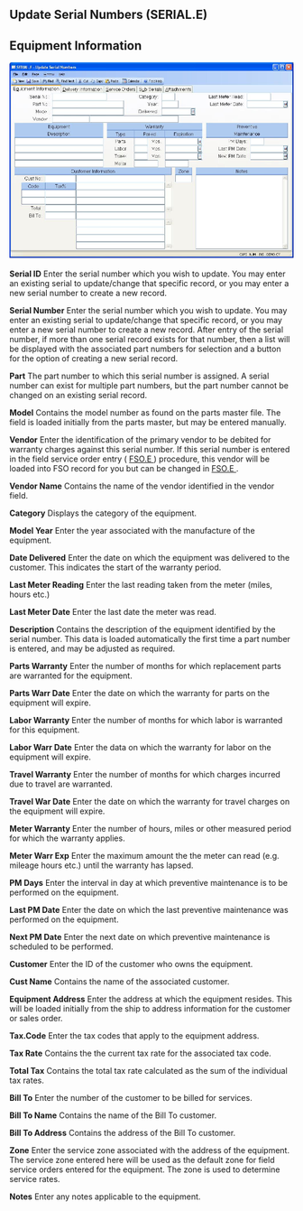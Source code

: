 ##  Update Serial Numbers (SERIAL.E)

<PageHeader />

##  Equipment Information

![](./SERIAL-E-1.jpg)

**Serial ID** Enter the serial number which you wish to update. You may enter
an existing serial to update/change that specific record, or you may enter a
new serial number to create a new record.  
  
**Serial Number** Enter the serial number which you wish to update. You may
enter an existing serial to update/change that specific record, or you may
enter a new serial number to create a new record. After entry of the serial
number, if more than one serial record exists for that number, then a list
will be displayed with the associated part numbers for selection and a button
for the option of creating a new serial record.  
  
**Part** The part number to which this serial number is assigned. A serial
number can exist for multiple part numbers, but the part number cannot be
changed on an existing serial record.  
  
**Model** Contains the model number as found on the parts master file. The
field is loaded initially from the parts master, but may be entered manually.  
  
**Vendor** Enter the identification of the primary vendor to be debited for warranty charges against this serial number. If this serial number is entered in the field service order entry ( [ FSO.E ](../../../../../rover/FS-OVERVIEW/FS-ENTRY/FS-CONTROL/FSO-E) ) procedure, this vendor will be loaded into FSO record for you but can be changed in [ FSO.E ](../../../../../rover/FS-OVERVIEW/FS-ENTRY/FS-CONTROL/FSO-E) .   
  
**Vendor Name** Contains the name of the vendor identified in the vendor
field.  
  
**Category** Displays the category of the equipment.  
  
**Model Year** Enter the year associated with the manufacture of the
equipment.  
  
**Date Delivered** Enter the date on which the equipment was delivered to the
customer. This indicates the start of the warranty period.  
  
**Last Meter Reading** Enter the last reading taken from the meter (miles,
hours etc.)  
  
**Last Meter Date** Enter the last date the meter was read.  
  
**Description** Contains the description of the equipment identified by the
serial number. This data is loaded automatically the first time a part number
is entered, and may be adjusted as required.  
  
**Parts Warranty** Enter the number of months for which replacement parts are
warranted for the equipment.  
  
**Parts Warr Date** Enter the date on which the warranty for parts on the
equipment will expire.  
  
**Labor Warranty** Enter the number of months for which labor is warranted for
this equipment.  
  
**Labor Warr Date** Enter the data on which the warranty for labor on the
equipment will expire.  
  
**Travel Warranty** Enter the number of months for which charges incurred due
to travel are warranted.  
  
**Travel War Date** Enter the date on which the warranty for travel charges on
the equipment will expire.  
  
**Meter Warranty** Enter the number of hours, miles or other measured period
for which the warranty applies.  
  
**Meter Warr Exp** Enter the maximum amount the the meter can read (e.g.
mileage hours etc.) until the warranty has lapsed.  
  
**PM Days** Enter the interval in day at which preventive maintenance is to be
performed on the equipment.  
  
**Last PM Date** Enter the date on which the last preventive maintenance was
performed on the equipment.  
  
**Next PM Date** Enter the next date on which preventive maintenance is
scheduled to be performed.  
  
**Customer** Enter the ID of the customer who owns the equipment.  
  
**Cust Name** Contains the name of the associated customer.  
  
**Equipment Address** Enter the address at which the equipment resides. This
will be loaded initially from the ship to address information for the customer
or sales order.  
  
**Tax.Code** Enter the tax codes that apply to the equipment address.  
  
**Tax Rate** Contains the the current tax rate for the associated tax code.  
  
**Total Tax** Contains the total tax rate calculated as the sum of the
individual tax rates.  
  
**Bill To** Enter the number of the customer to be billed for services.  
  
**Bill To Name** Contains the name of the Bill To customer.  
  
**Bill To Address** Contains the address of the Bill To customer.  
  
**Zone** Enter the service zone associated with the address of the equipment.
The service zone entered here will be used as the default zone for field
service orders entered for the equipment. The zone is used to determine
service rates.  
  
**Notes** Enter any notes applicable to the equipment.  
  
  
<badge text= "Version 8.10.57" vertical="middle" />

<PageFooter />